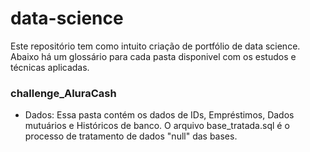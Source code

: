 # data-science

Este repositório tem como intuito criação de portfólio de data science. Abaixo há um glossário para cada pasta disponivel com os estudos e técnicas aplicadas.

### challenge_AluraCash ###
  - Dados: Essa pasta contém os dados de IDs, Empréstimos, Dados mutuários e Históricos de banco.
    O arquivo base_tratada.sql é o processo de tratamento de dados "null" das bases.
 
    
